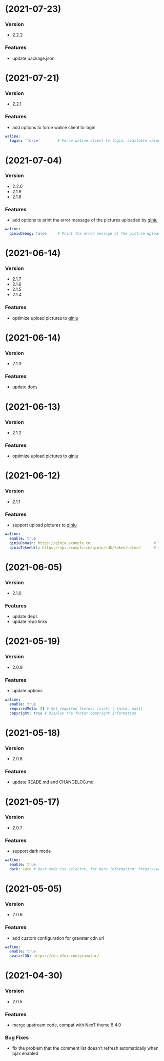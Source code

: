 # (2021-07-23)

### Version

- 2.2.2

### Features

- update package.json

# (2021-07-21)

### Version

- 2.2.1

### Features

- add options to force waline client to login

``` yml
waline:
  login: 'force'        # Force waline client to login, available value: force
```

# (2021-07-04)

### Version

- 2.2.0
- 2.1.9
- 2.1.8

### Features

- add options to print the error message of the pictures uploaded by [qiniu](https://www.qiniu.com)

``` yml
waline:
  qiniuDebug: false     # Print the error message of the picture uploaded by qiniu
```

# (2021-06-14)

### Version

- 2.1.7
- 2.1.6
- 2.1.5
- 2.1.4

### Features

- optimize upload pictures to [qiniu](https://www.qiniu.com)

# (2021-06-14)

### Version

- 2.1.3

### Features

- update docs

# (2021-06-13)

### Version

- 2.1.2

### Features

- optimize upload pictures to [qiniu](https://www.qiniu.com)

# (2021-06-12)

### Version

- 2.1.1

### Features

- support upload pictures to [qiniu](https://www.qiniu.com)

``` yml
waline:
  enable: true
  qiniuDomain: https://qiniu.example.cn                             # The custom domain for qiniu
  qiniuTokenUrl: https://api.example.cn/qiniu/sdk/token/upload      # The api to get qiniu upload token
```

# (2021-06-05)

### Version

- 2.1.0

### Features

- update deps
- update repo links

# (2021-05-19)

### Version

- 2.0.9

### Features

- update options

``` yml
waline:
  enable: true
  requiredMeta: [] # Set required fields: [nick] | [nick, mail]
  copyright: true # Display the footer copyright information
```

# (2021-05-18)

### Version

- 2.0.8

### Features

- update READE.md and CHANGELOG.md

# (2021-05-17)

### Version

- 2.0.7

### Features

- support dark mode

``` yml
waline:
  enable: true
  dark: auto # Dark mode css selector, for more information: https://waline.js.org/client/basic.html#dark
```

# (2021-05-05)

### Version

- 2.0.6

### Features

- add custom configuration for gravatar cdn url

``` yml
waline:
  enable: true
  avatarCDN: https://cdn.v2ex.com/gravatar/
```

# (2021-04-30)

### Version

- 2.0.5

### Features

- merge upstream code, compat with NexT theme 8.4.0

### Bug Fixes

- fix the problem that the comment list doesn't refresh automatically when pjax enabled
